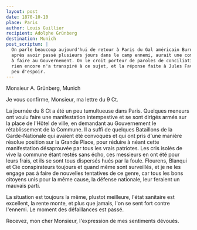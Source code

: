 ```yaml
---
layout: post
date: 1870-10-10
place: Paris
author: Louis Guillier
recipient: Adolphe Grünberg
destination: Munich
post_scriptum: |
  On parle beaucoup aujourd'hui de retour à Paris du Gal américain Burnside qui
  après avoir passé plusieurs jours dans le camp ennemi, aurait une communication
  à faire au Gouvernement. On le croit porteur de paroles de conciliation, mais
  rien encore n'a transpiré à ce sujet, et la réponse faite à Jules Favre laisse
  peu d'espoir.
---
```


Monsieur A. Grünberg, Munich


Je vous confirme, Monsieur, ma lettre du 9 Ct.

La journée du 8 Ct a été un peu tumultueuse dans Paris. Quelques meneurs ont
voulu faire une manifestation intempestive et se sont dirigés armés sur la
place de l'Hôtel de ville, en demandant au Gouvernement le rétablissement de la
Commune. Il a suffi de quelques Bataillons de la Garde-Nationale qui avaient
été convoqués et qui ont pris d'une manière résolue position sur la Grande
Place, pour réduire à néant cette manifestation désaprouvée par tous les vrais
patriotes. Les cris isolés de vive la commune étant restés sans écho, ces
messieurs en ont été pour leurs frais, et ils se sont tous dispersés hués par
la foule. Flourens, Blanqui et Cie conspirateurs toujours et quand même sont
surveillés, et je ne les engage pas à faire de nouvelles tentatives de ce
genre, car tous les bons citoyens unis pour la même cause, la défense
nationale, leur feraient un mauvais parti.

La situation est toujours la même, plustot meilleure, l'état sanitaire est
excellent, la rente monte, et plus que jamais, l'on se sent fort contre
l'ennemi. Le moment des défaillances est passé.

Recevez, mon cher Monsieur, l'expression de mes sentiments dévoués.
